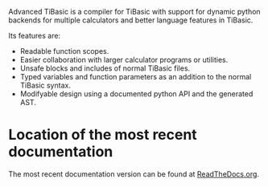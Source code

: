 Advanced TiBasic is a compiler for TiBasic with support for dynamic python backends for multiple calculators and better language features in TiBasic. 

Its features are:

  * Readable function scopes.
  * Easier collaboration with larger calculator programs or utilities. 
  * Unsafe blocks and includes of normal TiBasic files.
  * Typed variables and function parameters as an addition to the normal TiBasic syntax. 
  * Modifyable design using a documented python API and the generated AST. 

# Location of the most recent documentation

The most recent documentation version can be found at [ReadTheDocs.org](http://tisuite.readthedocs.org/en/latest/).
